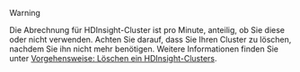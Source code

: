 

> [!WARNING]
> Die Abrechnung für HDInsight-Cluster ist pro Minute, anteilig, ob Sie diese oder nicht verwenden. Achten Sie darauf, dass Sie Ihren Cluster zu löschen, nachdem Sie ihn nicht mehr benötigen. Weitere Informationen finden Sie unter [Vorgehensweise: Löschen ein HDInsight-Clusters](../articles/hdinsight/hdinsight-delete-cluster.md).
> 
> 

